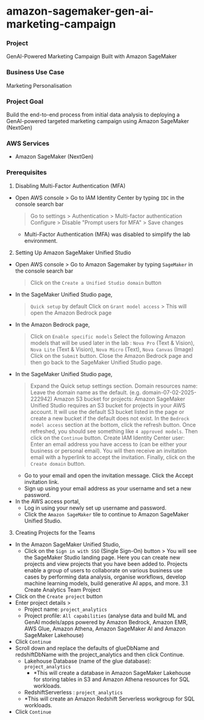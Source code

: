 # amazon-sagemaker-gen-ai-marketing-campaign

### Project 
GenAI-Powered Marketing Campaign Built with Amazon SageMaker

### Business Use Case
Marketing Personalisation

### Project Goal
Build the end-to-end process from initial data analysis to deploying a GenAI-powered targeted marketing campaign using Amazon SageMaker (NextGen)

### AWS Services
- Amazon SageMaker (NextGen)

### Prerequisites
1. Disabling Multi-Factor Authentication (MFA)
  - Open AWS console > Go to IAM Identity Center by typing `IDC` in the console search bar
    > Go to settings > Authentication > Multi-factor authentication Configure > Disable "Prompt users for MFA" > Save changes
    - Multi-Factor Authentication (MFA) was disabled to simplify the lab environment. 
2. Setting Up Amazon SageMaker Unified Studio
  - Open AWS console > Go to Amazon Sagemaker by typing `SageMaker` in the console search bar
    > Click on the `Create a Unified Studio domain` button
  - In the SageMaker Unified Studio page,
    > `Quick setup` by default
    > Click on `Grant model access` > This will open the Amazon Bedrock page
  - In the Amazon Bedrock page,
    > Click on `Enable specific models`
    > Select the following Amazon models that will be used later in the lab : `Nova Pro` (Text & Vision), `Nova Lite` (Text & Vision), `Nova Micro` (Text), `Nova Canvas` (Image)
    > Click on the `Submit` button.
    > Close the Amazon Bedrock page and then go back to the SageMaker Unified Studio page.
- In the SageMaker Unified Studio page,
    > Expand the Quick setup settings section.
    > Domain resources name: Leave the domain name as the default. (e.g. domain-07-02-2025-222942)
    > Amazon S3 bucket for projects: Amazon SageMaker Unified Studio requires an S3 bucket for projects in your AWS account. It will use the default S3 bucket listed in the page or create a new bucket if the default does not exist.
    > In the `Bedrock model access` section at the bottom, click the refresh button. Once refreshed, you should see something like `4 approved models`. Then click on the `Continue` button.
    > Create IAM Identity Center user: Enter an email address you have access to (can be either your business or personal email). You will then receive an invitation email with a hyperlink to accept the invitation. Finally, click on the `Create domain` button.
  - Go to your email and open the invitation message. Click the Accept invitation link.
  - Sign up using your email address as your username and set a new password.
- In the AWS access portal,
  - Log in using your newly set up username and password.
  - Click the `Amazon SageMaker` tile to continue to Amazon SageMaker Unified Studio.
3. Creating Projects for the Teams
  - In the Amazon SageMaker Unified Studio,
    - Click on the `Sign in with SSO` (Single Sign-On) button > You will see the SageMaker Studio landing page. Here you can create new projects and view projects that you have been added to. Projects enable a group of users to collaborate on various business use cases by performing data analysis, organise workflows, develop machine learning models, build generative AI apps, and more.
3.1 Create Analytics Team Project
  - Click on the `Create project` button
  - Enter project details >
    - Project name: `project_analytics`
    - Project profile: `All capabilities` (analyse data and build ML and GenAI models/apps powered by Amazon Bedrock, Amazon EMR, AWS Glue, Amazon Athena, Amazon SageMaker AI and Amazon SageMaker Lakehouse)
  - Click `Continue`
  - Scroll down and replace the defaults of glueDbName and redshiftDbName with the project_analytics and then click Continue.
    - Lakehouse Database (name of the glue database): `project_analytics`
      - *This will create a database in Amazon SageMaker Lakehouse for storing tables in S3 and Amazon Athena resources for SQL workloads.
    - RedshiftServerless : `project_analytics`
    - *This will create an Amazon Redshift Serverless workgroup for SQL workloads.
  - Click `Continue`
